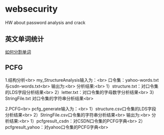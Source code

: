 # websecurity
HW about password analysis and crack

## 英文单词统计

[如何分割单词](https://stackoverflow.com/questions/8870261/how-to-split-text-without-spaces-into-list-of-words)

## PCFG
1.结构分析\<br> 
my_StructureAnalysis输入为：\<br> 
口令集：yahoo-words.txt与csdn-words.txt\<br> 
输出为:\<br> 
分析结果:\<br> 
1）structure.txt：对口令集的LDS字段分析结果\<br> 
2）letter.txt：对口令集的字母数字分析结果\<br> 
3）StringFile.txt 对口令集的字符串分析结果\<br> 

2.PCFG\<br> 
pcfg_generate输入为：\<br> 
1）structure.csv口令集的LDS字段分析结果\<br> 
2）StringFile.csv口令集的字符串分析结果\<br> 
输出为:\<br> 
分析结果:\<br> 
1）pcfgresult_csdn：对CSDN口令集的PCFG字典\<br> 
2）pcfgresult_yahoo：对yahoo口令集的PCFG字典\<br> 
